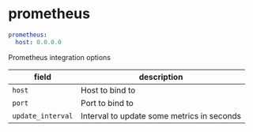 # prometheus

```yaml
prometheus:
  host: 0.0.0.0
```

Prometheus integration options

| field | description |
| - | - |
| `host` | Host to bind to |
| `port` | Port to bind to |
| `update_interval` | Interval to update some metrics in seconds |
